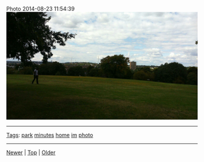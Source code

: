 <!--
title: Photo 2014-08-23 11
date: 2020-06-28T14:55:35.537Z
tags: park, minutes, home, im, photo
-->








Photo 2014-08-23 11:54:39
![](95541121427-0.jpg)

<!--BOTTOM-POST-NAVIGATION-->
---

[Tags](tags.md): [park](tag-park.md) [minutes](tag-minutes.md) [home](tag-home.md) [im](tag-im.md) [photo](tag-photo.md)

---

[Newer](95295040017.md) | [Top](index.md) | [Older](95631293227.md)